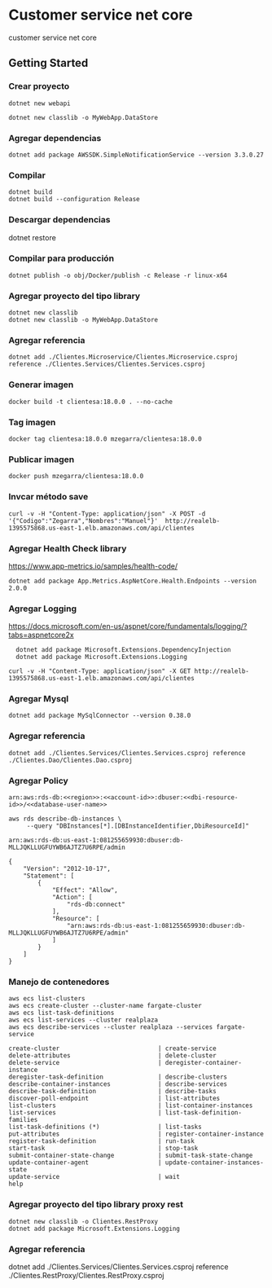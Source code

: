 # Customer service net core
customer service net core


## Getting Started


### Crear proyecto
```
dotnet new webapi
```

```
dotnet new classlib -o MyWebApp.DataStore
```

### Agregar dependencias
```
dotnet add package AWSSDK.SimpleNotificationService --version 3.3.0.27

```

### Compilar
```
dotnet build
dotnet build --configuration Release
```

### Descargar dependencias

dotnet restore

### Compilar para producción
```
dotnet publish -o obj/Docker/publish -c Release -r linux-x64
```

### Agregar proyecto del tipo library

```
dotnet new classlib
dotnet new classlib -o MyWebApp.DataStore
```

### Agregar referencia

```
dotnet add ./Clientes.Microservice/Clientes.Microservice.csproj reference ./Clientes.Services/Clientes.Services.csproj
```

### Generar imagen
```
docker build -t clientesa:18.0.0 . --no-cache
```

### Tag imagen
```
docker tag clientesa:18.0.0 mzegarra/clientesa:18.0.0
```

### Publicar imagen
```
docker push mzegarra/clientesa:18.0.0
```

### Invcar método save
```
curl -v -H "Content-Type: application/json" -X POST -d '{"Codigo":"Zegarra","Nombres":"Manuel"}'  http://realelb-1395575868.us-east-1.elb.amazonaws.com/api/clientes
```

### Agregar Health Check library
https://www.app-metrics.io/samples/health-code/

```
dotnet add package App.Metrics.AspNetCore.Health.Endpoints --version 2.0.0
```


### Agregar Logging
https://docs.microsoft.com/en-us/aspnet/core/fundamentals/logging/?tabs=aspnetcore2x

```
  dotnet add package Microsoft.Extensions.DependencyInjection
  dotnet add package Microsoft.Extensions.Logging
```  

```
curl -v -H "Content-Type: application/json" -X GET http://realelb-1395575868.us-east-1.elb.amazonaws.com/api/clientes
```

### Agregar Mysql
```
dotnet add package MySqlConnector --version 0.38.0
```

### Agregar referencia

```
dotnet add ./Clientes.Services/Clientes.Services.csproj reference ./Clientes.Dao/Clientes.Dao.csproj
```



### Agregar Policy

```
arn:aws:rds-db:<<region>>:<<account-id>>:dbuser:<<dbi-resource-id>>/<<database-user-name>>
```

```
aws rds describe-db-instances \
     --query "DBInstances[*].[DBInstanceIdentifier,DbiResourceId]"
```

```
arn:aws:rds-db:us-east-1:081255659930:dbuser:db-MLLJQKLLUGFUYWB6AJTZ7U6RPE/admin
```

```
{
    "Version": "2012-10-17",
    "Statement": [
        {
            "Effect": "Allow",
            "Action": [
                "rds-db:connect"
            ],
            "Resource": [
                "arn:aws:rds-db:us-east-1:081255659930:dbuser:db-MLLJQKLLUGFUYWB6AJTZ7U6RPE/admin"
            ]
        }
    ]
}
```


### Manejo de contenedores
```
aws ecs list-clusters
aws ecs create-cluster --cluster-name fargate-cluster
aws ecs list-task-definitions
aws ecs list-services --cluster realplaza
aws ecs describe-services --cluster realplaza --services fargate-service
```

```
create-cluster                           | create-service                          
delete-attributes                        | delete-cluster                          
delete-service                           | deregister-container-instance           
deregister-task-definition               | describe-clusters                       
describe-container-instances             | describe-services                       
describe-task-definition                 | describe-tasks                          
discover-poll-endpoint                   | list-attributes                         
list-clusters                            | list-container-instances                
list-services                            | list-task-definition-families           
list-task-definitions (*)                | list-tasks                              
put-attributes                           | register-container-instance             
register-task-definition                 | run-task                                
start-task                               | stop-task                               
submit-container-state-change            | submit-task-state-change                
update-container-agent                   | update-container-instances-state        
update-service                           | wait                                    
help                                  
```


### Agregar proyecto del tipo library proxy rest

```
dotnet new classlib -o Clientes.RestProxy
dotnet add package Microsoft.Extensions.Logging

```

### Agregar referencia

dotnet add ./Clientes.Services/Clientes.Services.csproj reference ./Clientes.RestProxy/Clientes.RestProxy.csproj
